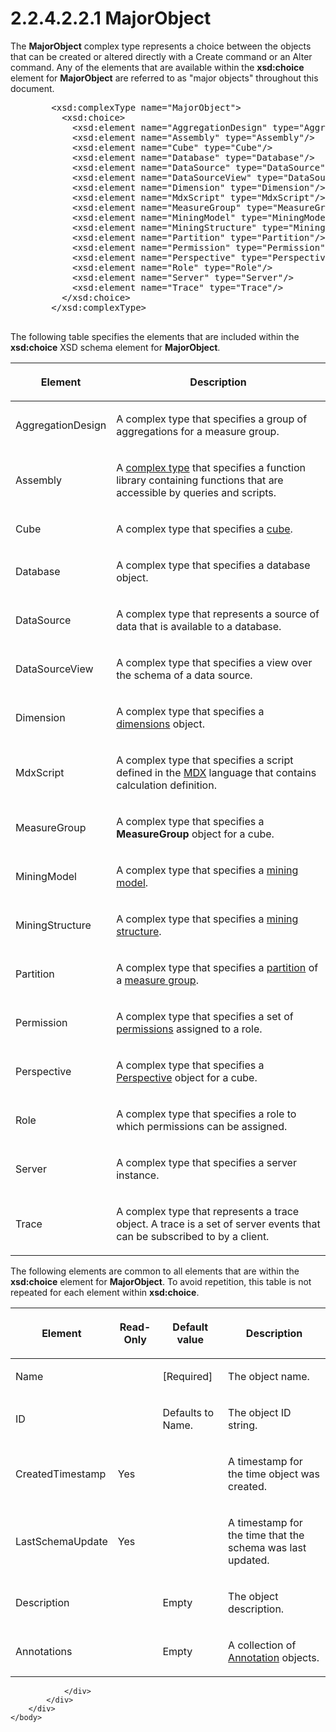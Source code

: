 <html dir="LTR" xmlns:mshelp="http://msdn.microsoft.com/mshelp" xmlns:ddue="http://ddue.schemas.microsoft.com/authoring/2003/5" xmlns:xlink="http://www.w3.org/1999/xlink" xmlns:tool="http://www.microsoft.com/tooltip">
    <head>
        <meta http-equiv="Content-Type" content="text/html; CHARSET=utf-8"></meta>
        <meta name="save" content="history"></meta>
        <title>2.2.4.2.2.1 MajorObject</title>
        <xml>
            <mshelp:toctitle title="2.2.4.2.2.1 MajorObject"></mshelp:toctitle>
            <mshelp:rltitle title="[MS-SSAS]: MajorObject"></mshelp:rltitle>
            <mshelp:keyword index="A" term="b38dcecd-e3a9-4c61-bd35-a7a426ca794e"></mshelp:keyword>
            <mshelp:attr name="DCSext.ContentType" value="open specification"></mshelp:attr>
            <mshelp:attr name="AssetID" value="b38dcecd-e3a9-4c61-bd35-a7a426ca794e"></mshelp:attr>
            <mshelp:attr name="TopicType" value="kbRef"></mshelp:attr>
            <mshelp:attr name="DCSext.Title" value="[MS-SSAS]: MajorObject" />
        </xml>
    </head>
    <body>
        <div id="header">
            <h1 class="heading">2.2.4.2.2.1 MajorObject</h1>
        </div>
        <div id="mainSection">
            <div id="mainBody">
                <div id="allHistory" class="saveHistory"></div>
                <div id="sectionSection0" class="section" name="collapseableSection">
                    

<p>The <b>MajorObject</b> complex type represents a choice
between the objects that can be created or altered directly with a Create
command or an Alter command. Any of the elements that are available within the <b>xsd:choice</b>
element for <b>MajorObject</b> are referred to as &quot;major objects&quot;
throughout this document.</p>

<dl>
<dd>
<div><pre>   &lt;xsd:complexType name=&quot;MajorObject&quot;&gt;
     &lt;xsd:choice&gt;
       &lt;xsd:element name=&quot;AggregationDesign&quot; type=&quot;AggregationDesign&quot;/&gt;
       &lt;xsd:element name=&quot;Assembly&quot; type=&quot;Assembly&quot;/&gt;
       &lt;xsd:element name=&quot;Cube&quot; type=&quot;Cube&quot;/&gt;
       &lt;xsd:element name=&quot;Database&quot; type=&quot;Database&quot;/&gt;
       &lt;xsd:element name=&quot;DataSource&quot; type=&quot;DataSource&quot;/&gt;
       &lt;xsd:element name=&quot;DataSourceView&quot; type=&quot;DataSourceView&quot;/&gt;
       &lt;xsd:element name=&quot;Dimension&quot; type=&quot;Dimension&quot;/&gt;
       &lt;xsd:element name=&quot;MdxScript&quot; type=&quot;MdxScript&quot;/&gt;
       &lt;xsd:element name=&quot;MeasureGroup&quot; type=&quot;MeasureGroup&quot;/&gt;
       &lt;xsd:element name=&quot;MiningModel&quot; type=&quot;MiningModel&quot;/&gt;
       &lt;xsd:element name=&quot;MiningStructure&quot; type=&quot;MiningStructure&quot;/&gt;
       &lt;xsd:element name=&quot;Partition&quot; type=&quot;Partition&quot;/&gt;
       &lt;xsd:element name=&quot;Permission&quot; type=&quot;Permission&quot;/&gt;
       &lt;xsd:element name=&quot;Perspective&quot; type=&quot;Perspective&quot;/&gt;
       &lt;xsd:element name=&quot;Role&quot; type=&quot;Role&quot;/&gt;
       &lt;xsd:element name=&quot;Server&quot; type=&quot;Server&quot;/&gt;
       &lt;xsd:element name=&quot;Trace&quot; type=&quot;Trace&quot;/&gt;
     &lt;/xsd:choice&gt;
   &lt;/xsd:complexType&gt;
  
</pre></div>
</dd></dl>

<p>The following table specifies the elements that are included
within the <b>xsd:choice</b> XSD schema element for <b>MajorObject</b>.</p>

<table>
 <thead>
  <tr>
   <th>
   <p>Element</p>
   </th>
   <th>
   <p>Description</p>
   </th>
  </tr>
 </thead>
 <tr>
  <td>
  <p>AggregationDesign</p>
  </td>
  <td>
  <p>A complex type that specifies a group of aggregations
  for a measure group.</p>
  </td>
 </tr>
 <tr>
  <td>
  <p>Assembly</p>
  </td>
  <td>
  <p>A <a href="8676f5ce-62d4-4244-a326-634bfed4aba4.html#gt_ff9674b8-e5a4-4817-8b66-5cdf367f9fb2">complex
  type</a> that specifies a function library containing functions that are
  accessible by queries and scripts.</p>
  </td>
 </tr>
 <tr>
  <td>
  <p>Cube</p>
  </td>
  <td>
  <p>A complex type that specifies a <a href="8676f5ce-62d4-4244-a326-634bfed4aba4.html#gt_a0c8d97b-322c-4117-8525-37e5f26751e7">cube</a>.</p>
  </td>
 </tr>
 <tr>
  <td>
  <p>Database</p>
  </td>
  <td>
  <p>A complex type that specifies a database object.</p>
  </td>
 </tr>
 <tr>
  <td>
  <p>DataSource</p>
  </td>
  <td>
  <p>A complex type that represents a source of data that
  is available to a database.</p>
  </td>
 </tr>
 <tr>
  <td>
  <p>DataSourceView</p>
  </td>
  <td>
  <p>A complex type that specifies a view over the schema
  of a data source.</p>
  </td>
 </tr>
 <tr>
  <td>
  <p>Dimension</p>
  </td>
  <td>
  <p>A complex type that specifies a <a href="8676f5ce-62d4-4244-a326-634bfed4aba4.html#gt_70d18eb1-eb3c-48f8-b0cd-7140f206406c">dimensions</a> object.</p>
  </td>
 </tr>
 <tr>
  <td>
  <p>MdxScript</p>
  </td>
  <td>
  <p>A complex type that specifies a script defined in the <a href="8676f5ce-62d4-4244-a326-634bfed4aba4.html#gt_9b631ff5-dc89-45f0-a1c2-db6981e4804f">MDX</a> language that
  contains calculation definition.</p>
  </td>
 </tr>
 <tr>
  <td>
  <p>MeasureGroup</p>
  </td>
  <td>
  <p>A complex type that specifies a <b>MeasureGroup</b>
  object for a cube.</p>
  </td>
 </tr>
 <tr>
  <td>
  <p>MiningModel</p>
  </td>
  <td>
  <p>A complex type that specifies a <a href="8676f5ce-62d4-4244-a326-634bfed4aba4.html#gt_4fbc48d0-67e2-4689-8c1e-8f7cfd8b1adf">mining model</a>.</p>
  </td>
 </tr>
 <tr>
  <td>
  <p>MiningStructure</p>
  </td>
  <td>
  <p>A complex type that specifies a <a href="8676f5ce-62d4-4244-a326-634bfed4aba4.html#gt_8f031c0c-7063-4dec-b984-9e5dabd9b4de">mining structure</a>.</p>
  </td>
 </tr>
 <tr>
  <td>
  <p>Partition</p>
  </td>
  <td>
  <p>A complex type that specifies a <a href="8676f5ce-62d4-4244-a326-634bfed4aba4.html#gt_2f24f458-7d39-47a2-93f7-de433ea85c75">partition</a> of a <a href="8676f5ce-62d4-4244-a326-634bfed4aba4.html#gt_1f51f60a-8a0f-4b0d-9e7e-80cbd596e164">measure group</a>.</p>
  </td>
 </tr>
 <tr>
  <td>
  <p>Permission</p>
  </td>
  <td>
  <p>A complex type that specifies a set of <a href="8676f5ce-62d4-4244-a326-634bfed4aba4.html#gt_12f72ec4-f971-4a49-b1da-7b81b8e3e20b">permissions</a> assigned to a
  role.</p>
  </td>
 </tr>
 <tr>
  <td>
  <p>Perspective</p>
  </td>
  <td>
  <p>A complex type that specifies a <a href="09871d26-6aa0-4181-b06b-8c5cc0900a30.html">Perspective</a> object for a
  cube.</p>
  </td>
 </tr>
 <tr>
  <td>
  <p>Role</p>
  </td>
  <td>
  <p>A complex type that specifies a role to which
  permissions can be assigned.</p>
  </td>
 </tr>
 <tr>
  <td>
  <p>Server</p>
  </td>
  <td>
  <p>A complex type that specifies a server instance.</p>
  </td>
 </tr>
 <tr>
  <td>
  <p>Trace</p>
  </td>
  <td>
  <p>A complex type that represents a trace object. A trace
  is a set of server events that can be subscribed to by a client.</p>
  </td>
 </tr>
</table>

<p>The following elements are common to all elements that are
within the <b>xsd:choice</b> element for <b>MajorObject</b>. To avoid
repetition, this table is not repeated for each element within <b>xsd:choice</b>.</p>

<table>
 <thead>
  <tr>
   <th>
   <p>Element</p>
   </th>
   <th>
   <p>Read-Only</p>
   </th>
   <th>
   <p>Default value</p>
   </th>
   <th>
   <p>Description</p>
   </th>
  </tr>
 </thead>
 <tr>
  <td>
  <p>Name</p>
  </td>
  <td>
  <p> </p>
  </td>
  <td>
  <p>[Required]</p>
  </td>
  <td>
  <p>The object name.</p>
  </td>
 </tr>
 <tr>
  <td>
  <p>ID</p>
  </td>
  <td>
  <p> </p>
  </td>
  <td>
  <p>Defaults to Name.</p>
  </td>
  <td>
  <p>The object ID string.</p>
  </td>
 </tr>
 <tr>
  <td>
  <p>CreatedTimestamp</p>
  </td>
  <td>
  <p>Yes</p>
  </td>
  <td>
  <p> </p>
  </td>
  <td>
  <p>A timestamp for the time object was created.</p>
  </td>
 </tr>
 <tr>
  <td>
  <p>LastSchemaUpdate</p>
  </td>
  <td>
  <p>Yes</p>
  </td>
  <td>
  <p> </p>
  </td>
  <td>
  <p>A timestamp for the time that the schema was last updated.</p>
  </td>
 </tr>
 <tr>
  <td>
  <p>Description</p>
  </td>
  <td>
  <p> </p>
  </td>
  <td>
  <p>Empty</p>
  </td>
  <td>
  <p>The object description.</p>
  </td>
 </tr>
 <tr>
  <td>
  <p>Annotations</p>
  </td>
  <td>
  <p> </p>
  </td>
  <td>
  <p>Empty</p>
  </td>
  <td>
  <p>A collection of <a href="f660115e-7c55-4ee3-af55-75939f9a9b3b.html">Annotation</a> objects.</p>
  </td>
 </tr>
</table>

<p> </p>


                </div>
            </div>
        </div>
    </body>
</html>